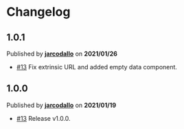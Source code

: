 # Changelog

## 1.0.1
Published by **[jarcodallo](https://github.com/jarcodallo)** on **2021/01/26**
- [#13](https://github.com/protofire/polkadot-mempool-explorer/pull/14) Fix extrinsic URL and added empty data component.

## 1.0.0
Published by **[jarcodallo](https://github.com/jarcodallo)** on **2021/01/19**
- [#13](https://github.com/protofire/polkadot-mempool-explorer/pull/13) Release v1.0.0.